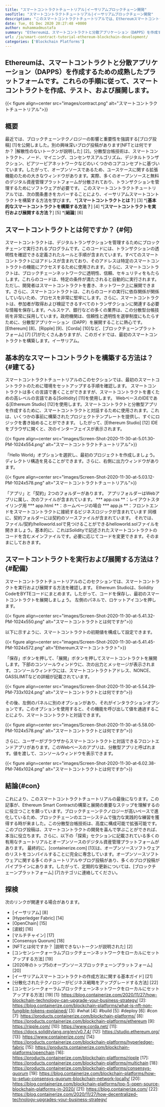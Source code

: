 ```yaml
---
title: "スマートコントラクトチュートリアル|イーサリアムブロックチェーン開発" 
seoTitle: "スマートコントラクトチュートリアル|イーサリアムブロックチェーン開発" 
description: "このスマートコントラクトチュートリアルでは、Ethereumスマートコントラクトを作成するための基本的な手順を詳しく説明しています。 Ethereumは、オープンソースで、安全な分散ブロックチェーンネットワークです。" 
date: Tue, 01 Dec 2020 20:27:48 +0000
author: muhammadmustafa
summary: "Ethereumは、スマートコントラクトと分散アプリケーション（DAPPS）を作成するための成熟したプラットフォームです。これらの手順に従って、スマートコントラクトを作成、テスト、および展開します。" 
url: /ja/smart-contract-tutorial-ethereum-blockchain-development/
categories: ['Blockchain Platforms']
---
```


## Ethereumは、スマートコントラクトと分散アプリケーション（DAPPS）を作成するための成熟したプラットフォームです。これらの手順に従って、スマートコントラクトを作成、テスト、および展開します。

{{< figure align=center src="images/contract.png" alt="スマートコントラクトチュートリアル">}}


## 概要
最近では、ブロックチェーンテクノロジーの影響と重要性を強調する[ブログ投稿] [1]を公開しました。別の興味深いブログ投稿があります[NFTとは何ですか？ |解散性のないトークンが説明した] [2]。分散型台帳技術は、スマートコントラクト、ノード、マイニング、コンセンサスアルゴリズム、デジタルトランザクション、ピアツーピアネットワークなどのいくつかのコアコンセプトに基づいています。したがって、オープンソースであるため、ユースケースに関する拡張機能のための大きなウィンドウがあります。実際、多くのオープンソースと無料のデジタル資産管理プラットフォームが分散されており、トランザクションを管理するためにソフトウェアが必要です。
このスマートコントラクトチュートリアルでは、次の箇条書きをカバーすることにより、イーサリアムスマートコントラクトを構築する方法を学びます。
  *[**スマートコントラクトとは？**] [3]
  *[**基本的なスマートコントラクトを構築する方法？**] [4]
  *[**スマートコントラクトを実行および展開する方法？**] [5]
  *[**結論**] [6]

## スマートコントラクトとは何ですか？ {#何}
スマートコントラクトは、デジタルトランザクションを管理するためにブロックチェーンで実行されるプログラムです。このコードには、トランザクションの透明性を確認できる定義されたルールと手順が含まれています。すべてのスマートコントラクトにはアドレスが含まれており、そのアドレスは特定のスマートコントラクトの機能にアクセスするために使用されます。さらに、スマートコントラクトは、ブロックチェーンネットワークに透明性、信頼、セキュリティをもたらします。これらのコードは、特定の条件が満たされると自動的に実行されます。
ただし、開発者はスマートコントラクトを書き、ネットワーク上に展開できます。さらに、スマートコントラクトは、これらのコードの実行に依存関係が関係していないため、プロセスを非常に堅牢にします。さらに、スマートコントラクトは、参加者が取得および検証できるすべてのトランザクションに関連する必要な情報を保存します。ヘルスケア、銀行などの多くの業界は、この分散型台帳技術を非常に採用しています。政府機関は、信頼性と透明性を選挙制度にもたらすために、分散型アプリケーション（DAPP）を展開することに熱心です。 [Ethereum] [8]、[Ripple] [9]、[Corda] [10]など、[ブロックチェーンプラットフォーム] [7] [7]がたくさんありますが、このガイドでは、最初のスマートコントラクトを構築します。イーサリアム。

## 基本的なスマートコントラクトを構築する方法は？ {#建てる}
スマートコントラクトチュートリアルのこのセクションでは、最初のスマートコントラクトのために環境をセットアップする手順を確認します。
スマートコントラクトは多くの言語で書くことができますが、スマートコントラクトを書くための高レベルの言語である[Solitidity] [11]を使用します。
WebベースのIDEである[Ethereum Studio] [12]を使用します。スマートコントラクトと分散型アプリを作成するために、スマートコントラクトと対話するために使用されます。これは、いくつかの事前に構築されたプロジェクトテンプレートを提供し、すぐにロジックを書き始めることができます。
したがって、[Ethereum Studio] [12] IDEをブラウザに開くと、次のインターフェイスが表示されます。

{{< figure align=center src="images/Screen-Shot-2020-11-30-at-5.01.30-PM-1024x554.png" alt="スマートコントラクトチュートリアル">}}

「Hello World」オプションを選択し、最初のプロジェクトを作成しましょう。ディレクトリ構造を見ることができます。さらに、右側に出力ウィンドウがあります。

{{< figure align=center src="images/Screen-Shot-2020-11-30-at-5.03.12-PM-1024x578.png" alt="スマートコントラクトチュートリアル">}}

「アプリ」と「契約」2つのフォルダーがあります。
アプリフォルダーはWebアプリに属し、次のファイルが含まれています。
  *** app.css **：レイアウトスタイリング用
  *** app.html **：ホームページの場合
  *** app.js **：フロントエンドをスマートコントラクトに接続するビジネスロジックが含まれています
同様に、契約フォルダーには契約のソースファイルが含まれています。
それでは、ファイル/契約/helloworld.solで見つけることができるhelloworld.solファイルを開きましょう。基本的に、これはSolidityで記述されたスマートコントラクトのコードを含むメインファイルです。必要に応じてコードを変更できます。そのままにしておきます。

## スマートコントラクトを実行および展開する方法は？ {#配備}
スマートコントラクトチュートリアルのこのセクションでは、スマートコントラクトを実行および展開する方法を確認します。 Ethereum Studioは、Solidity CodeをBYTEコードにまとめます。したがって、コードを保存し、最初のスマートコントラクトを展開しましょう。
左側のパネルで、ロケットアイコンを押します。

{{< figure align=center src="images/Screen-Shot-2020-11-30-at-5.41.32-PM-1024x550.png" alt="スマートコントラクトとは何ですか">}}

以下に示すように、スマートコントラクトの初期値を構成して設定できます。

{{< figure align=center src="images/Screen-Shot-2020-11-30-at-5.41.45-PM-1024x572.png" alt="Ethereumスマートコントラクト">}}

「保存」ボタンを押して、「展開」ボタンを押してスマートコントラクトを展開します。下部のコンソールウィンドウに、次の出力とメッセージが表示されます。コンソールウィンドウには、スマートコントラクトアドレス、NONCE、GASSLIMITなどの詳細が記載されています。

{{< figure align=center src="images/Screen-Shot-2020-11-30-at-5.54.29-PM-733x1024.png" alt="スマートコントラクトとは何ですか">}}

その後、左側のパネルに別のオプションがあり、それがインタラクションオプションです。このオプションを使用すると、その機能を呼び出して値を通過することにより、スマートコントラクトと対話できます。

{{< figure align=center src="images/Screen-Shot-2020-11-30-at-5.58.00-PM-1024x578.png" alt="スマートコントラクトとは何ですか">}}

さらに、ユーザーがブラウザからスマートコントラクトと対話できるフロントエンドアプリがあります。このWebベースのアプリは、分散型アプリと呼ばれます。値を渡して、コンソールウィンドウを表示できます。

{{< figure align=center src="images/Screen-Shot-2020-11-30-at-6.02.38-PM-746x1024.png" alt="スマートコントラクトとは何ですか">}}


## 結論{#con}
これにより、このスマートコントラクトチュートリアルの最後になります。この記事が、Ethereum Smart Contractの構築と展開の重要なステップを理解するのに役立つことを願っています。ブロックチェーンテクノロジーが高いペースで進化しているため、ブロックチェーンのエコーシステムで強力な実践的な練習を獲得する時が来ました。この分散型台帳技術は、高度に構成可能で拡張可能です。このブログ投稿は、スマートコントラクトの開発を喜んで学ぶことができれば、本当に役立ちます。さらに、以下の「探索」セクションに記載されている多くの有用なチュートリアルとオープンソースのデジタル資産管理プラットフォームがあります。
最終的に、[containerize.com] [13]は、オープンソースソフトウェアのリストをコンパイルすることに完全に専念しています。オープンソースソフトウェアに関する多くのチュートリアルやブログ投稿があり、多くのブログ投稿がパイプラインにあります。したがって、定期的な更新については、[ブロックチェーンプラットフォーム] [7]カテゴリに連絡してください。

## 探検
次のリンクが関連する場合があります。
  * [イーサリアム] [8]
  * [Hyperledger Fabric] [14]
  * [OpenChain] [15]
  * [波紋] [16]
  * [マルチチャイン] [17]
  * [Consensys Quorum] [18]
  * [NFTとは何ですか？ |説明できないトークンが説明された] [2]
  * [コンセンシークォーラムブロックチェーンネットワークをローカルにセットアップする方法] [19]
  * [2020年のトップ5のオープンソースブロックチェーンプラットフォーム] [20]
  * [イーサリアムスマートコントラクトの作成方法に関する基本ガイド] [21]
  * [分散化されたテクノロジーがビジネス戦略をアップグレードする方法] [22]
  * [コンセンシークォーラムブロックチェーンネットワークをローカルにセットアップする方法] [19]
[1]: https://blog.containerize.com/2020/11/27/how-blockchain-technology-can-upgrade-your-business-strategy/
[2]: https://blog.containerize.com/blockchain-platforms/what-is-nft-non-fungible-tokens-explained/
[3]: #what
[4]: #build
[5]: #deploy
[6]: #con
[7]: https://products.containerize.com/blockchain-platforms/
[8]: https://products.containerize.com/blockchain-platforms/ethereum
[9]: https://ripple.com/
[10]: https://www.corda.net/
[11]: https://docs.soliditylang.org/en/v0.7.4/
[12]: https://studio.ethereum.org/
[13]: https://www.containerize.com/
[14]: https://products.containerize.com/blockchain-platforms/hyperledger-fabric
[15]: https://products.containerize.com/blockchain-platforms/openchain
[16]: https://products.containerize.com/blockchain-platforms/ripple
[17]: https://products.containerize.com/blockchain-platforms/multichain
[18]: https://products.containerize.com/blockchain-platforms/consensys-quorum
[19]: https://blog.containerize.com/blockchain-platforms/how-to-setup-consensys-quorum-blockchain-network-locally/
[20]: https://blog.containerize.com/blockchain-platforms/top-5-open-source-blockchain-platforms-in-2020/
[21]: https://blog.containerize.com/
[22]: https://blog.containerize.com/2020/11/27/how-decentralized-technology-upgrades-your-business-strategy/
